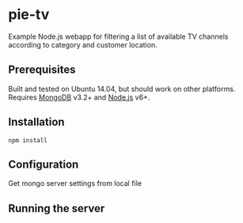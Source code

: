 # pie-tv
Example Node.js webapp for filtering a list of available TV channels according
to category and customer location.

## Prerequisites
Built and tested on Ubuntu 14.04, but should work on other platforms.
Requires [MongoDB](https://docs.mongodb.com/getting-started/shell/installation/)
v3.2+ and [Node.js](https://nodejs.org/en/download/) v6+.

## Installation
```
npm install
```

## Configuration
Get mongo server settings from local file

## Running the server
